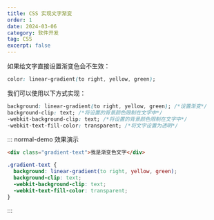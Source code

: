 ```yaml
---
title: CSS 实现文字渐变
order: 1
date: 2024-03-06
category: 软件开发
tag: CSS
excerpt: false
---
```


如果给文字直接设置渐变色会不生效：

```css
color: linear-gradient(to right, yellow, green);
```

我们可以使用以下方式实现：

```css
background: linear-gradient(to right, yellow, green); /*设置渐变*/
background-clip: text; /*将设置的背景颜色限制在文字中*/
-webkit-background-clip: text; /*将设置的背景颜色限制在文字中*/
-webkit-text-fill-color: transparent; /*将文字设置为透明*/
```

::: normal-demo 效果演示

```html
<div class="gradient-text">我是渐变色文字</div>
```

```css
.gradient-text {
  background: linear-gradient(to right, yellow, green);
  background-clip: text;
  -webkit-background-clip: text;
  -webkit-text-fill-color: transparent;
}
```

:::
